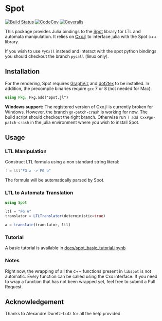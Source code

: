 # Spot

[![Build Status](https://travis-ci.org/sisl/Spot.jl.svg?branch=master)](https://travis-ci.org/sisl/Spot.jl)
[![CodeCov](https://codecov.io/gh/sisl/Spot.jl/branch/master/graph/badge.svg)](https://codecov.io/gh/sisl/Spot.jl)
[![Coveralls](https://coveralls.io/repos/github/sisl/Spot.jl/badge.svg?branch=master)](https://coveralls.io/github/sisl/Spot.jl?branch=master)

This package provides Julia bindings to the [Spot](https://spot.lrde.epita.fr/index.html) library for LTL and automata manipulation. It relies on [Cxx.jl](https://github.com/JuliaInterop/Cxx.jl) to interface julia with the Spot c++ library. 

If you wish to use `PyCall` instead and interact with the spot python bindings you should checkout the branch `pycall` (linux only).

## Installation 

For the rendering, Spot requires [GraphViz](https://graphviz.gitlab.io/) and [dot2tex](https://dot2tex.readthedocs.io/en/latest/index.html) to be installed. In addition, the precompile binaries require `gcc` 7 or 8 (not needed for Mac).

```julia
using Pkg; Pkg.add("Spot.jl")
```

**Windows support:** The registered version of Cxx.jl is currently broken for Windows. However, the branch `gn-patch-crash` is working for now. The build script should checkout the right branch. Otherwise run `] add Cxx#gn-patch-crash` in the julia environment where you wish to install Spot.

## Usage 

### LTL Manipulation

Construct LTL formula using a non standard string literal:

```julia
f = ltl"FG a -> FG b"
``` 

The formula will be automatically parsed by Spot.

### LTL to Automata Translation

```julia
using Spot

ltl = "FG A"
translator = LTLTranslator(deterministic=true)

a = translate(translator, ltl)

```

### Tutorial 

A basic tutorial is available in [docs/spot_basic_tutorial.ipynb](https://github.com/sisl/Spot.jl/blob/master/docs/spot_basic_tutorial.ipynb) 

### Notes

Right now, the wrapping of all the c++ functions present in `libspot` is not automatic. 
Every function can be called using the Cxx interface. 
If you need to wrap a function that has not been wrapped yet, feel free to submit a Pull Request.

## Acknowledgement 

Thanks to Alexandre Duretz-Lutz for all the help provided.
